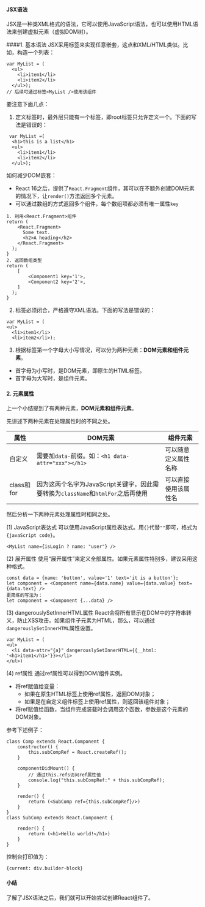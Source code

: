 #### JSX语法

JSX是一种类XML格式的语法，它可以使用JavaScript语法，也可以使用HTML语法来创建虚拟元素（虚拟DOM树）。

####1. 基本语法
JSX采用标签来实现任意嵌套，这点和XML/HTML类似。比如，构造一个列表：
```
var MyList = (
  <ul>
    <li>item1</li>
    <li>item2</li>
  </ul>);
// 后续可通过标签<MyList />使用该组件
```
要注意下面几点：
1. 定义标签时，最外层只能有一个标签，即root标签只允许定义一个。下面的写法是错误的：
```
 var MyList =(
  <h1>this is a list</h1>
  <ul>
    <li>item1</li>
    <li>item2</li>
  </ul>);
```

如何减少DOM嵌套：
* React 16之后，提供了`React.Fragment`组件，其可以在不额外创建DOM元素的情况下，让`render()`方法返回多个元素。
* 可以通过数组的方式返回多个组件，每个数组项都必须有唯一属性`key`

```
1. 利用<React.Fragment>组件
return (
    <React.Fragment>
      Some text.
      <h2>A heading</h2>
    </React.Fragment>
  );
}
2. 返回数组类型
return (
    [
        <Component1 key='1'>,
        <Component2 key='2'>,
    ]
  );
}
```

2. 标签必须闭合，严格遵守XML语法。下面的写法是错误的：
```
var MyList = (
<ul>
  <li>item1</li>
  <li>item2</li>);
```
3. 根据标签第一个字母大小写情况，可以分为两种元素：**DOM元素和组件元素**。
  * 首字母为小写时，是DOM元素，即原生的HTML标签。
  * 首字母为大写时，是组件元素。

#### 2. 元素属性
上一个小结提到了有两种元素，**DOM元素和组件元素**。

先讲述下两种元素在处理属性时的不同之处。

|属性	|　DOM元素	| 组件元素
| -- | -- |-- | 
|自定义	|需要加```data-```前缀。如：```<h1 data-attr="xxx"></h1>```	|可以随意定义属性名称|
|class和for|因为这两个名字为JavaScript关键字，因此需要转换为```className```和```htmlFor```之后再使用	|可以直接使用该属性名|

然后分析一下两种元素处理属性时相同之处。

(1) JavaScript表达式
可以使用JavaScript属性表达式。用```{}```代替```""```即可，格式为```{javaScript code}```。
```
<MyList name={isLogin ? name: "user"} />
```

(2) 展开属性
使用“展开属性”来定义全部属性。如果元素属性特别多，建议采用这种格式。
```
const data = {name: 'button', value='1' text='it is a button'};
let component = <Component name={data.name} value={data.value} text={data.text} />
更简练的写法为：
let component = <Component {...data} />
```

(3) dangerouslySetInnerHTML属性 
React会将所有显示在DOM中的字符串转义，防止XSS攻击。如果组件子元素为HTML，那么，可以通过```dangerouslySetInnerHTML```属性设置。
```
var MyList = (
<ul>
  <li data-attr="{a}" dangerouslySetInnerHTML={{__html: '<h1>item1</h1>'}}></li>
</ul>)
```

(4) ref属性
通过ref属性可以得到DOM/组件实例。
* 将ref赋值给变量：
  * 如果在原生HTML标签上使用ref属性，返回DOM对象；
  * 如果是在自定义组件标签上使用ref属性，则返回该组件对象；
* 将ref赋值给函数，当组件完成装载时会调用这个函数，参数是这个元素的DOM对象。

参考下述例子：
```
class Comp extends React.Component {
    constructor() {
        this.subCompRef = React.createRef();
    }

    componentDidMount() {
        // 通过this.refs访问ref属性值
        console.log("this.subCompRef:" + this.subCompRef);
    }

    render() {
        return (<SubComp ref={this.subCompRef}/>)
    }
}
class SubComp extends React.Component {

    render() {
        return (<h1>Hello world!</h1>)
    }
}
```
控制台打印值为：
```
{current: div.builder-block}
```
#### 小结
了解了JSX语法之后，我们就可以开始尝试创建React组件了。

